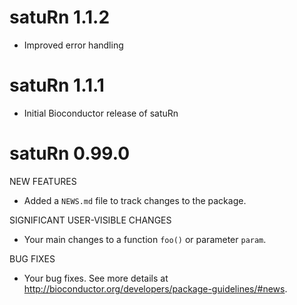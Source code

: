 # satuRn 1.1.2

* Improved error handling

# satuRn 1.1.1

* Initial Bioconductor release of satuRn


# satuRn 0.99.0

NEW FEATURES

* Added a `NEWS.md` file to track changes to the package.

SIGNIFICANT USER-VISIBLE CHANGES

* Your main changes to a function `foo()` or parameter `param`.

BUG FIXES

* Your bug fixes. See more details at
<http://bioconductor.org/developers/package-guidelines/#news>.
